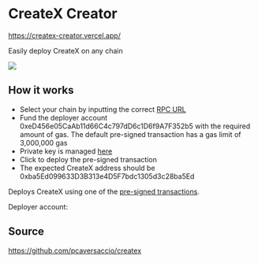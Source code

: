 # CreateX Creator

https://createx-creator.vercel.app/

Easily deploy CreateX on any chain

![](https://github.com/user-attachments/assets/c04f2727-3d45-48f5-b3ac-c6481f8d2e52)

## How it works

- Select your chain by inputting the correct [RPC URL](https://chainlist.org/)
- Fund the deployer account 0xeD456e05CaAb11d66C4c797dD6c1D6f9A7F352b5 with the required amount of gas. The default pre-signed transaction has a gas limit of 3,000,000 gas
- Private key is managed [here](https://github.com/pcaversaccio/createx/discussions/61#discussioncomment-7937359)
- Click to deploy the pre-signed transaction
- The expected CreateX address should be 0xba5Ed099633D3B313e4D5F7bdc1305d3c28ba5Ed

Deploys CreateX using one of the [pre-signed transactions](https://github.com/pcaversaccio/createx/tree/main/scripts/presigned-createx-deployment-transactions).

Deployer account:  

## Source

https://github.com/pcaversaccio/createx
